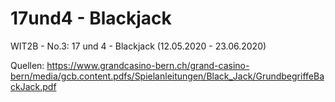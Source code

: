 # 17und4 - Blackjack
WIT2B - No.3: 17 und 4  - Blackjack (12.05.2020 - 23.06.2020) 

Quellen:
https://www.grandcasino-bern.ch/grand-casino-bern/media/gcb.content.pdfs/Spielanleitungen/Black_Jack/GrundbegriffeBackJack.pdf
